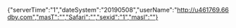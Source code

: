 {"serverTime":"1","dateSystem":"20190508","userName":"http://u461769.66dby.com","masT":"","Safari":"","sexid":"1","masl":""}
